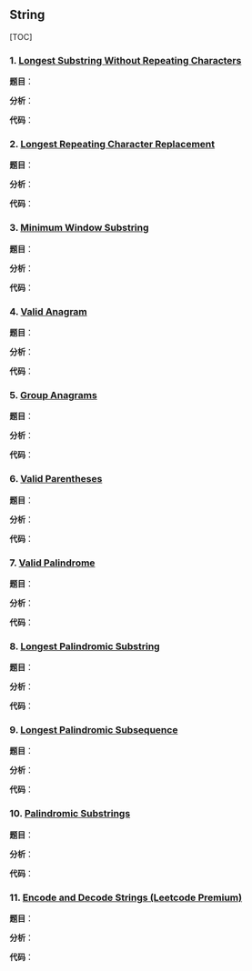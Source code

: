 ## **String**

[TOC]

### 1. [Longest Substring Without Repeating Characters](https://leetcode.com/problems/longest-substring-without-repeating-characters/)

**题目**：



**分析**：



**代码**：

### 2. [Longest Repeating Character Replacement](https://leetcode.com/problems/longest-repeating-character-replacement/)

**题目**：



**分析**：



**代码**：

### 3. [Minimum Window Substring](https://leetcode.com/problems/minimum-window-substring/description/)

**题目**：



**分析**：



**代码**：

### 4. [Valid Anagram](https://leetcode.com/problems/valid-anagram)

**题目**：



**分析**：



**代码**：

### 5. [Group Anagrams](https://leetcode.com/problems/group-anagrams/)

**题目**：



**分析**：



**代码**：

### 6. [Valid Parentheses](https://leetcode.com/problems/valid-parentheses)

**题目**：



**分析**：



**代码**：



### 7. [Valid Palindrome](https://leetcode.com/problems/valid-palindrome/)

**题目**：



**分析**：



**代码**：

### 8. [Longest Palindromic Substring](https://leetcode.com/problems/longest-palindromic-substring/)

**题目**：



**分析**：



**代码**：

### 9. [Longest Palindromic Subsequence](https://leetcode.com/problems/longest-palindromic-subsequence/)

**题目**：



**分析**：



**代码**：

### 10. [Palindromic Substrings](https://leetcode.com/problems/palindromic-substrings/)

**题目**：



**分析**：



**代码**：

### 11. [Encode and Decode Strings (Leetcode Premium)](https://leetcode.com/problems/encode-and-decode-strings/)

**题目**：



**分析**：



**代码**：



